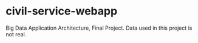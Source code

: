 # civil-service-webapp
Big Data Application Architecture, Final Project. Data used in this project is not real.
